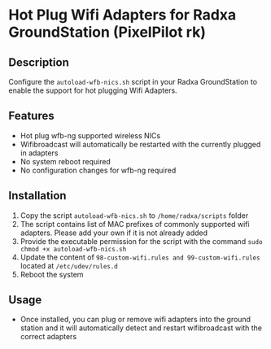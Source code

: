 # Hot Plug Wifi Adapters for Radxa GroundStation (PixelPilot rk)

## Description
Configure the `autoload-wfb-nics.sh` script in your Radxa GroundStation to enable the support for hot plugging Wifi Adapters.

## Features
- Hot plug wfb-ng supported wireless NICs
- Wifibroadcast will automatically be restarted with the currently plugged in adapters
- No system reboot required
- No configuration changes for wfb-ng required


## Installation
1. Copy the script `autoload-wfb-nics.sh` to `/home/radxa/scripts` folder
2. The script contains list of MAC prefixes of commonly supported wifi adapters. Please add your own if it is not already added
3. Provide the executable permission for the script with the command `sudo chmod +x autoload-wfb-nics.sh`
4. Update the content of `98-custom-wifi.rules and 99-custom-wifi.rules`  located at `/etc/udev/rules.d`
5. Reboot the system

## Usage
- Once installed, you can plug or remove wifi adapters into the ground station and it will automatically detect and restart wifibroadcast with the correct adapters
